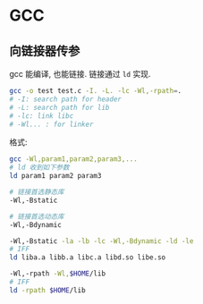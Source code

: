 # GCC

## 向链接器传参

gcc 能编译, 也能链接. 链接通过 `ld` 实现.

```sh
gcc -o test test.c -I. -L. -lc -Wl,-rpath=.
# -I: search path for header
# -L: search path for lib
# -lc: link libc
# -Wl... : for linker
```

格式:

```sh
gcc -Wl,param1,param2,param3,...
# ld 收到如下参数
ld param1 param2 param3

# 链接首选静态库
-Wl,-Bstatic

# 链接首选动态库
-Wl,-Bdynamic

-Wl,-Bstatic -la -lb -lc -Wl,-Bdynamic -ld -le
# IFF
ld liba.a libb.a libc.a libd.so libe.so

-Wl,-rpath -Wl,$HOME/lib
# IFF
ld -rpath $HOME/lib
```
